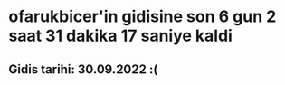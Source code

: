 # ofarukbicer'in gidisine son 6 gun 2 saat 31 dakika 17 saniye kaldi

## Gidis tarihi: 30.09.2022 :(